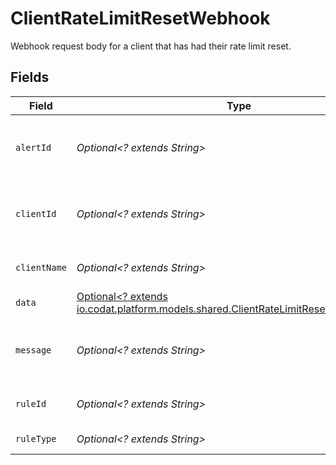 # ClientRateLimitResetWebhook

Webhook request body for a client that has had their rate limit reset.


## Fields

| Field                                                                                                                                         | Type                                                                                                                                          | Required                                                                                                                                      | Description                                                                                                                                   |
| --------------------------------------------------------------------------------------------------------------------------------------------- | --------------------------------------------------------------------------------------------------------------------------------------------- | --------------------------------------------------------------------------------------------------------------------------------------------- | --------------------------------------------------------------------------------------------------------------------------------------------- |
| `alertId`                                                                                                                                     | *Optional<? extends String>*                                                                                                                  | :heavy_minus_sign:                                                                                                                            | Unique identifier of the webhook event.                                                                                                       |
| `clientId`                                                                                                                                    | *Optional<? extends String>*                                                                                                                  | :heavy_minus_sign:                                                                                                                            | Unique identifier for your client in Codat.                                                                                                   |
| `clientName`                                                                                                                                  | *Optional<? extends String>*                                                                                                                  | :heavy_minus_sign:                                                                                                                            | Name of your client in Codat.                                                                                                                 |
| `data`                                                                                                                                        | [Optional<? extends io.codat.platform.models.shared.ClientRateLimitResetWebhookData>](../../models/shared/ClientRateLimitResetWebhookData.md) | :heavy_minus_sign:                                                                                                                            | N/A                                                                                                                                           |
| `message`                                                                                                                                     | *Optional<? extends String>*                                                                                                                  | :heavy_minus_sign:                                                                                                                            | A human readable message about the webhook.                                                                                                   |
| `ruleId`                                                                                                                                      | *Optional<? extends String>*                                                                                                                  | :heavy_minus_sign:                                                                                                                            | Unique identifier for the rule.                                                                                                               |
| `ruleType`                                                                                                                                    | *Optional<? extends String>*                                                                                                                  | :heavy_minus_sign:                                                                                                                            | The type of rule.                                                                                                                             |